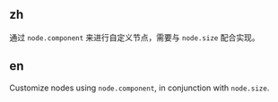 ## zh

通过 `node.component` 来进行自定义节点，需要与 `node.size` 配合实现。

## en

Customize nodes using `node.component`, in conjunction with `node.size`.
